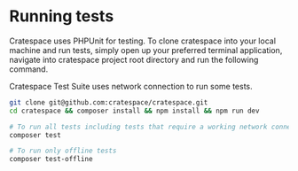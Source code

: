 # Running tests

Cratespace uses PHPUnit for testing. To clone cratespace into your local machine and run tests, simply open up your preferred terminal application, navigate into cratespace project root directory and run the following command.

Cratespace Test Suite uses network connection to run some tests.

```bash
git clone git@github.com:cratespace/cratespace.git
cd cratespace && composer install && npm install && npm run dev

# To run all tests including tests that require a working network connection.
composer test

# To run only offline tests
composer test-offline
```
